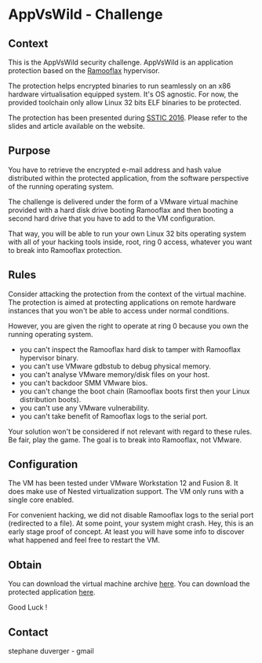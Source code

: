 # AppVsWild - Challenge

## Context

This is the AppVsWild security challenge. AppVsWild is an application protection based on the [Ramooflax](https://github.com/sduverger/ramooflax) hypervisor.

The protection helps encrypted binaries to run seamlessly on an x86 hardware virtualisation equipped system. It's OS agnostic. For now, the provided toolchain only allow Linux 32 bits ELF binaries to be protected.

The protection has been presented during [SSTIC 2016](https://www.sstic.org/2016/presentation/app_vs_wild/). Please refer to the slides and article available on the website.

## Purpose

You have to retrieve the encrypted e-mail address and hash value distributed within the protected application, from the software perspective of the running operating system.

The challenge is delivered under the form of a VMware virtual machine provided with a hard disk drive booting Ramooflax and then booting a second hard drive that you have to add to the VM configuration.

That way, you will be able to run your own Linux 32 bits operating system with all of your hacking tools inside, root, ring 0 access, whatever you want to break into Ramooflax protection.

## Rules

Consider attacking the protection from the context of the virtual machine. The protection is aimed at protecting applications on remote hardware instances that you won't be able to access under normal conditions.

However, you are given the right to operate at ring 0 because you own the running operating system.

- you can't inspect the Ramooflax hard disk to tamper with Ramooflax hypervisor binary.
- you can't use VMware gdbstub to debug physical memory.
- you can't analyse VMware memory/disk files on your host.
- you can't backdoor SMM VMware bios.
- you can't change the boot chain (Ramooflax boots first then your Linux distribution boots).
- you can't use any VMware vulnerability.
- you can't take benefit of Ramooflax logs to the serial port.

Your solution won't be considered if not relevant with regard to these rules. Be fair, play the game. The goal is to break into Ramooflax, not VMware.

## Configuration

The VM has been tested under VMware Workstation 12 and Fusion 8. It does make use of Nested virtualization support. The VM only runs with a single core enabled.

For convenient hacking, we did not disable Ramooflax logs to the serial port (redirected to a file). At some point, your system might crash. Hey, this is an early stage proof of concept. At least you will have some info to discover what happened and feel free to restart the VM.

## Obtain

You can download the virtual machine archive [here](https://github.com/sduverger/AppVsWild/vm.tar.gz).
You can download the protected application [here](https://github.com/sduverger/AppVsWild/app.gz).

Good Luck !

## Contact

stephane duverger - gmail

